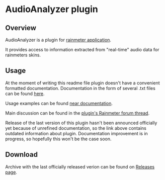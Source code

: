 # AudioAnalyzer plugin

## Overview

AudioAnalyzer is a plugin for [rainmeter application](https://www.rainmeter.net).

It provides access to information extracted from "real-time" audio data for rainmeters skins.

## Usage

At the moment of writing this readme file plugin doesn't have a convenient formatted documentation.
Documentation in the form of several .txt files can be found [here](https://github.com/d-uzlov/Rainmeter-Plugins-by-rxtd/tree/master/AudioAnalyzer/documentation/user-documentation/).

Usage examples can be found [near documentation](https://github.com/d-uzlov/Rainmeter-Plugins-by-rxtd/tree/master/AudioAnalyzer/documentation/user-documentation/example-skins).

Main discussion can be found in the [plugin's Rainmeter forum thread](https://forum.rainmeter.net/viewtopic.php?f=18&t=29226).

Release of the last version of this plugin hasn't been announced officially yet because of unrefined documentation, so the link above contains outdated information about plugin.
Documentation improvement is in progress, so hopefully this won't be the case soon.

## Download

Archive with the last officially released verion can be found on [Releases page](https://github.com/d-uzlov/Rainmeter-Plugins-by-rxtd/releases/tag/AudioAnalyzer-v1.1.5).
